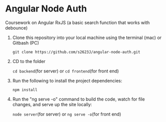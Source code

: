 # Angular Node Auth
Coursework on Angular RxJS (a basic search function that works with debounce)

1. Clone this repository into your local machine using the terminal (mac) or Gitbash (PC)

    `git clone https://github.com/s2623J/angular-node-auth.git`

2. CD to the folder

    `cd backend`(for server) or `cd frontend`(for front end)

3. Run the following to install the project dependencies:

    `npm install`

4. Run the "ng serve -o" command to build the code, watch for file changes, and serve up the site locally:

    `node server`(for server) or `ng serve -o`(for front end)
